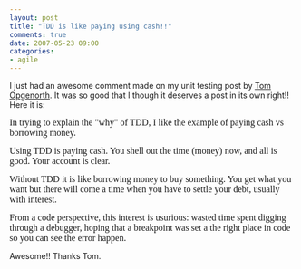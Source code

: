 ```yaml
---
layout: post
title: "TDD is like paying using cash!!"
comments: true
date: 2007-05-23 09:00
categories:
- agile
---
```


I just had an awesome comment made on my unit testing post by [Tom Opgenorth](http://www.opgenorth.net/). It was so good that I though it deserves a post in its own right!! Here it is:

<font face="Times New Roman" size="3">In trying to explain the "why" of TDD, I like the example of paying cash vs borrowing money.</font>

<font face="Times New Roman" size="3">Using TDD is paying cash.  You shell out the time (money) now, and all is good.  Your account is clear.</font>

<font face="Times New Roman" size="3">Without TDD it is like borrowing money to buy something.  You get what you want but there will come a time when you have to settle your debt, usually with interest.  </font>

<font face="Times New Roman" size="3">From a code perspective, this interest is usurious:  wasted time spent digging through a debugger, hoping that a breakpoint was set a the right place in code so you can see the error happen.</font>

Awesome!! Thanks Tom.




